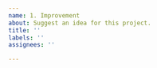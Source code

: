 ```yaml
---
name: 1. Improvement
about: Suggest an idea for this project.
title: ''
labels: ''
assignees: ''

---
```



